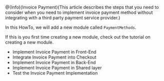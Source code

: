 @(Info)(Invoice Payment)(This article describes the steps that you need to consider when you need to implement invoice payment method without integrating with a third party payment service provider.)

In this HowTo, we will add a new module called `PaymentMethods`.

If this is you first time creating a new module, check out the tutorial on creating a new module.

* Implement Invoice Payment in Front-End
* Integrate Invoice Payment into Checkout
* Implement Invoice Payment in Back-End
* Implement Invoice Payment in Shared layer
* Test the Invoice Payment Implementation